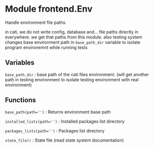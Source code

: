 Module frontend.Env
===================
Handle environment file paths.

in cati, we do not write config, database and... file paths directly in everywhere.
we get that paths from this module.
also testing system changes base environment path in `base_path_dir` variable
to isolate program environemnt while running tests

Variables
---------

    
`base_path_dir`
:   base path of the cati files environment.
    (will get another path in testing environment to isolate testing environment with real environment)

Functions
---------

    
`base_path(path='')`
:   Returns environment base path

    
`installed_lists(path='')`
:   Installed packages list directory

    
`packages_lists(path='')`
:   Packages list directory

    
`state_file()`
:   State file (read state system documentation)